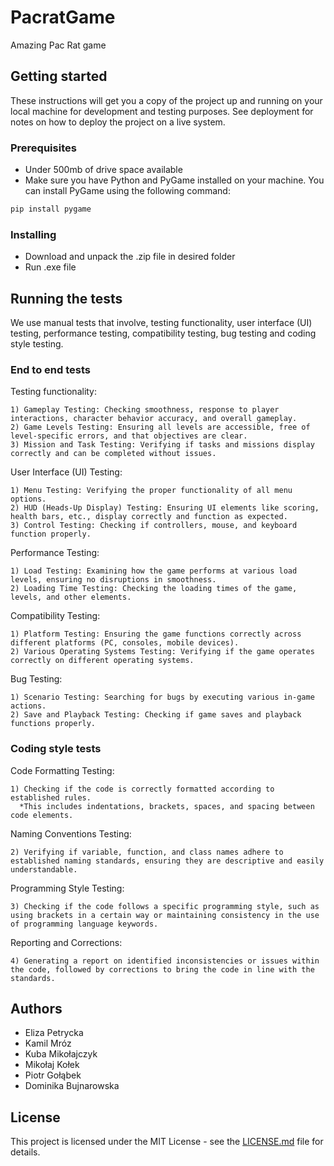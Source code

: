# PacratGame
Amazing Pac Rat game
## Getting started
These instructions will get you a copy of the project up and running on your local machine for development and testing purposes. See deployment for notes on how to deploy the project on a live system.
### Prerequisites
- Under 500mb of drive space available
- Make sure you have Python and PyGame installed on your machine. You can install PyGame using the following command:
```bash
pip install pygame
```
### Installing
* Download and unpack the .zip file in desired folder
* Run .exe file
## Running the tests
We use manual tests that involve, testing functionality, user interface (UI) testing, performance testing, compatibility testing, bug testing and coding style testing.
### End to end tests
Testing functionality:
```
1) Gameplay Testing: Checking smoothness, response to player interactions, character behavior accuracy, and overall gameplay.
2) Game Levels Testing: Ensuring all levels are accessible, free of level-specific errors, and that objectives are clear.
3) Mission and Task Testing: Verifying if tasks and missions display correctly and can be completed without issues.
```
User Interface (UI) Testing:
```
1) Menu Testing: Verifying the proper functionality of all menu options.
2) HUD (Heads-Up Display) Testing: Ensuring UI elements like scoring, health bars, etc., display correctly and function as expected.
3) Control Testing: Checking if controllers, mouse, and keyboard function properly.
```
Performance Testing:
```
1) Load Testing: Examining how the game performs at various load levels, ensuring no disruptions in smoothness.
2) Loading Time Testing: Checking the loading times of the game, levels, and other elements.
```
Compatibility Testing:
```
1) Platform Testing: Ensuring the game functions correctly across different platforms (PC, consoles, mobile devices).
2) Various Operating Systems Testing: Verifying if the game operates correctly on different operating systems.
```
Bug Testing:
```
1) Scenario Testing: Searching for bugs by executing various in-game actions.
2) Save and Playback Testing: Checking if game saves and playback functions properly.
```
### Coding style tests
Code Formatting Testing:
```
1) Checking if the code is correctly formatted according to established rules.
  *This includes indentations, brackets, spaces, and spacing between code elements.
```
Naming Conventions Testing:
```
2) Verifying if variable, function, and class names adhere to established naming standards, ensuring they are descriptive and easily understandable.
```
Programming Style Testing:
```
3) Checking if the code follows a specific programming style, such as using brackets in a certain way or maintaining consistency in the use of programming language keywords.
```
Reporting and Corrections:
```
4) Generating a report on identified inconsistencies or issues within the code, followed by corrections to bring the code in line with the standards.
```
## Authors
- Eliza Petrycka
- Kamil Mróz
- Kuba Mikołajczyk
- Mikołaj Kołek
- Piotr Gołąbek
- Dominika Bujnarowska
## License

This project is licensed under the MIT License - see the [LICENSE.md](LICENSE.md) file for details.
